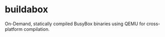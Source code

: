 # buildabox

On-Demand, statically compiled BusyBox binaries using QEMU for cross-platform compilation.
